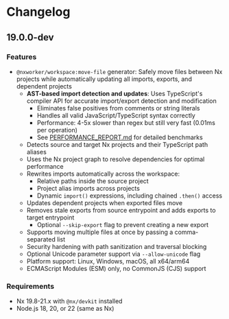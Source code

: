# Changelog

## 19.0.0-dev

### Features

- `@nxworker/workspace:move-file` generator: Safely move files between Nx projects while automatically updating all imports, exports, and dependent projects
  - **AST-based import detection and updates**: Uses TypeScript's compiler API for accurate import/export detection and modification
    - Eliminates false positives from comments or string literals
    - Handles all valid JavaScript/TypeScript syntax correctly
    - Performance: 4-5x slower than regex but still very fast (0.01ms per operation)
    - See [PERFORMANCE_REPORT.md](packages/workspace/PERFORMANCE_REPORT.md) for detailed benchmarks
  - Detects source and target Nx projects and their TypeScript path aliases
  - Uses the Nx project graph to resolve dependencies for optimal performance
  - Rewrites imports automatically across the workspace:
    - Relative paths inside the source project
    - Project alias imports across projects
    - Dynamic `import()` expressions, including chained `.then()` access
  - Updates dependent projects when exported files move
  - Removes stale exports from source entrypoint and adds exports to target entrypoint
    - Optional `--skip-export` flag to prevent creating a new export
  - Supports moving multiple files at once by passing a comma-separated list
  - Security hardening with path sanitization and traversal blocking
  - Optional Unicode parameter support via `--allow-unicode` flag
  - Platform support: Linux, Windows, macOS, all x64/arm64
  - ECMAScript Modules (ESM) only, no CommonJS (CJS) support

### Requirements

- Nx 19.8-21.x with `@nx/devkit` installed
- Node.js 18, 20, or 22 (same as Nx)
